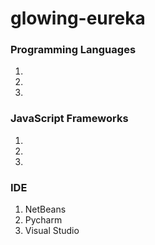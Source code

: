 # glowing-eureka

### Programming Languages
1. 
2. 
3. 

### JavaScript Frameworks
1. 
2. 
3. 

### IDE
1. NetBeans
2. Pycharm
3. Visual Studio